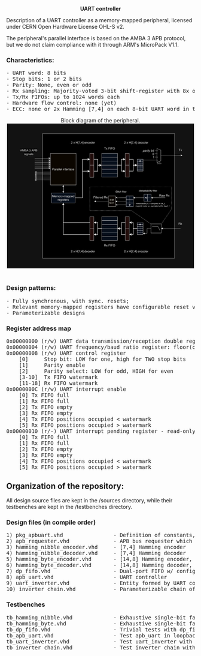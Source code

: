 <p align="center"><b>UART controller</b></p>

Description of a UART controller as a memory-mapped peripheral, licensed under CERN Open Hardware License OHL-S v2.

The peripheral's parallel interface is based on the AMBA 3 APB protocol, but we do not claim compliance with it through ARM's MicroPack V1.1.

### Characteristics:
<pre>
- UART word: 8 bits
- Stop bits: 1 or 2 bits
- Parity: None, even or odd
- Rx sampling: Majority-voted 3-bit shift-register with 8x oversampling, w/ baud rate as reference
- Tx/Rx FIFOs: up to 1024 words each
- Hardware flow control: none (yet)
- ECC: none or 2x Hamming [7,4] on each 8-bit UART word in the FIFOs.
</pre>

<p align="center">
Block diagram of the peripheral.
<br />
<img src="block_diagram_dark.png" width=500>
<br /><br />

### Design patterns:
<pre>
- Fully synchronous, with sync. resets;
- Relevant memory-mapped registers have configurable reset values;
- Parameterizable designs
</pre>

### Register address map
<pre>
0x00000000 (r/w) UART data transmission/reception double register (tx: write-only, rx: read-only)
0x00000004 (r/w) UART frequency/baud ratio register: floor(clk_freq/baud_rate)
0x00000008 (r/w) UART control register
    [0]     Stop bit: LOW for one, high for TWO stop bits
    [1]     Parity enable
    [2]     Parity select: LOW for odd, HIGH for even
    [3-10]  Tx FIFO watermark
    [11-18] Rx FIFO watermark
0x0000000C (r/w) UART interrupt enable
    [0] Tx FIFO full
    [1] Rx FIFO full
    [2] Tx FIFO empty
    [3] Rx FIFO empty
    [4] Tx FIFO positions occupied < watermark
    [5] Rx FIFO positions occupied > watermark
0x00000010 (r/-) UART interrupt pending register - read-only and driven by the conditions alone
    [0] Tx FIFO full
    [1] Rx FIFO full
    [2] Tx FIFO empty
    [3] Rx FIFO empty
    [4] Tx FIFO positions occupied < watermark
    [5] Rx FIFO positions occupied > watermark
</pre>

## Organization of the repository:
All design source files are kept in the /sources directory, while their testbenches are kept in the /testbenches directory.

### Design files (in compile order)
<pre>
1) pkg_apbuart.vhd                - Definition of constants, types and synthesis-time functions
2) apb_requester.vhd              - APB bus requester which reads data from a number of peripherals, inverts and writes it back
3) hamming_nibble_encoder.vhd     - [7,4] Hamming encoder
4) hamming_nibble_decoder.vhd     - [7,4] Hamming decoder
5) hamming_byte_encoder.vhd       - [14,8] Hamming encoder, made with 2 Hamming nibble encoders
6) hamming_byte_decoder.vhd       - [14,8] Hamming decoder, made with 2 Hamming nibble decoders
7) dp_fifo.vhd                    - Dual-port FIFO w/ configurable size and possible nibble-wise error correction
8) apb_uart.vhd                   - UART controller
9) uart_inverter.vhd              - Entity formed by UART controller and APB requester, which inverts sends on tx_o the data from rx_i inverted
10) inverter_chain.vhd            - Parameterizable chain of UART inverters
</pre>

### Testbenches
<pre>
tb_hamming_nibble.vhd             - Exhaustive single-bit fault injection between hamming_nibble_encoder and hamming_nibble_decoder
tb_hamming_byte.vhd               - Exhaustive single-bit fault injection between hamming_byte_encoder and hamming_byte_decoder
tb_dp_fifo.vhd                    - Trivial tests with dp_fifo
tb_apb_uart.vhd                   - Test apb_uart in loopback with bursts of APB writes and reads
tb_uart_inverter.vhd              - Test uart_inverter with apb_uart as support
tb_inverter_chain.vhd             - Test inverter_chain with apb_uart as support
</pre>
